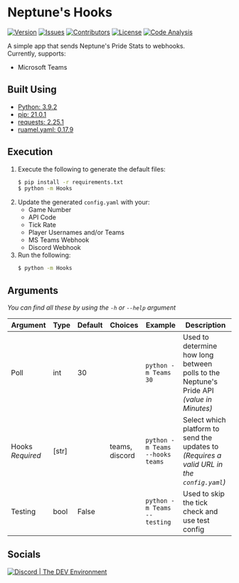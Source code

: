 # Neptune's Hooks
[![Version](https://img.shields.io/github/tag-pre/Macro303/Neptunes-Hooks.svg?label=version&style=flat-square)](https://github.com/Macro303/Neptunes-Hooks/releases)
[![Issues](https://img.shields.io/github/issues/Macro303/Neptunes-Hooks.svg?style=flat-square)](https://github.com/Macro303/Neptunes-Hooks/issues)
[![Contributors](https://img.shields.io/github/contributors/Macro303/Neptunes-Hooks.svg?style=flat-square)](https://github.com/Macro303/Neptunes-Hooks/graphs/contributors)
[![License](https://img.shields.io/github/license/Macro303/Neptunes-Hooks.svg?style=flat-square)](https://opensource.org/licenses/MIT)
[![Code Analysis](https://github.com/Macro303/Neptunes-Hooks/actions/workflows/code-analysis.yml/badge.svg)](https://github.com/Macro303/Neptunes-Hooks/actions/workflows/code-analysis.yml)

A simple app that sends Neptune's Pride Stats to webhooks.  
Currently, supports:
- Microsoft Teams

## Built Using

- [Python: 3.9.2](https://www.python.org/)
- [pip: 21.0.1](https://pypi.org/project/pip/)
- [requests: 2.25.1](https://pypi.org/project/requests/)
- [ruamel.yaml: 0.17.9](https://pypi.org/project/ruamel.yaml/)

## Execution

1. Execute the following to generate the default files:
   ```bash
   $ pip install -r requirements.txt
   $ python -m Hooks
   ```
2. Update the generated `config.yaml` with your:
    - Game Number
    - API Code
    - Tick Rate
    - Player Usernames and/or Teams
    - MS Teams Webhook
    - Discord Webhook
3. Run the following:
   ```bash
   $ python -m Hooks
   ```

## Arguments

*You can find all these by using the `-h` or `--help` argument*

| Argument | Type | Default | Choices | Example | Description |
| -------- | ---- | ------- | ------- | ------- | ----------- |
| Poll | int | 30 | | `python -m Teams 30` | Used to determine how long between polls to the Neptune's Pride API *(value in Minutes)* |
| Hooks *Required* | [str] | | teams, discord | `python -m Teams --hooks teams` | Select which platform to send the updates to *(Requires a valid URL in the `config.yaml`)* |
| Testing | bool | False | | `python -m Teams --testing` | Used to skip the tick check and use test config |

## Socials
[![Discord | The DEV Environment](https://invidget.switchblade.xyz/618581423070117932)](https://discord.gg/nqGMeGg)